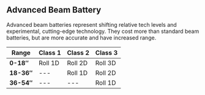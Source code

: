 Advanced Beam Battery
---------------------

Advanced beam batteries represent shifting relative tech levels and experimental, cutting-edge technology. They cost more than standard beam batteries, but are more accurate and have increased range.

| Range      | Class 1 | Class 2 | Class 3
| ---------- | ------- | ------- | -------
| **0-18″**  | Roll 1D | Roll 2D | Roll 3D
| **18-36″** | ---     | Roll 1D | Roll 2D
| **36-54″** | ---     | ---     | Roll 1D
